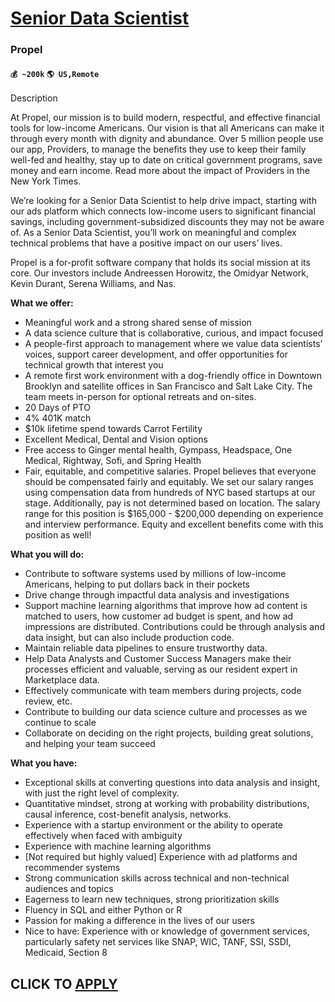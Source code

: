 # [Senior Data Scientist](https://www.remotewlb.com/apply/senior-data-scientist-72498)  
### Propel  
#### `💰 ~200k` `🌎 US,Remote`  

Description

At Propel, our mission is to build modern, respectful, and effective financial tools for low-income Americans. Our vision is that all Americans can make it through every month with dignity and abundance. Over 5 million people use our app, Providers, to manage the benefits they use to keep their family well-fed and healthy, stay up to date on critical government programs, save money and earn income. Read more about the impact of Providers in the New York Times.

We’re looking for a Senior Data Scientist to help drive impact, starting with our ads platform which connects low-income users to significant financial savings, including government-subsidized discounts they may not be aware of. As a Senior Data Scientist, you’ll work on meaningful and complex technical problems that have a positive impact on our users’ lives.

Propel is a for-profit software company that holds its social mission at its core. Our investors include Andreessen Horowitz, the Omidyar Network, Kevin Durant, Serena Williams, and Nas.

**What we offer:**

  * Meaningful work and a strong shared sense of mission
  * A data science culture that is collaborative, curious, and impact focused
  * A people-first approach to management where we value data scientists’ voices, support career development, and offer opportunities for technical growth that interest you
  * A remote first work environment with a dog-friendly office in Downtown Brooklyn and satellite offices in San Francisco and Salt Lake City. The team meets in-person for optional retreats and on-sites.
  * 20 Days of PTO
  * 4% 401K match
  * $10k lifetime spend towards Carrot Fertility
  * Excellent Medical, Dental and Vision options
  * Free access to Ginger mental health, Gympass, Headspace, One Medical, Rightway, Sofi, and Spring Health
  * Fair, equitable, and competitive salaries. Propel believes that everyone should be compensated fairly and equitably. We set our salary ranges using compensation data from hundreds of NYC based startups at our stage. Additionally, pay is not determined based on location. The salary range for this position is $165,000 - $200,000 depending on experience and interview performance. Equity and excellent benefits come with this position as well!

 **What you will do:**

  * Contribute to software systems used by millions of low-income Americans, helping to put dollars back in their pockets
  * Drive change through impactful data analysis and investigations
  * Support machine learning algorithms that improve how ad content is matched to users, how customer ad budget is spent, and how ad impressions are distributed. Contributions could be through analysis and data insight, but can also include production code. 
  * Maintain reliable data pipelines to ensure trustworthy data.
  * Help Data Analysts and Customer Success Managers make their processes efficient and valuable, serving as our resident expert in Marketplace data. 
  * Effectively communicate with team members during projects, code review, etc.
  * Contribute to building our data science culture and processes as we continue to scale
  * Collaborate on deciding on the right projects, building great solutions, and helping your team succeed

 **What you have:**

  * Exceptional skills at converting questions into data analysis and insight, with just the right level of complexity. 
  * Quantitative mindset, strong at working with probability distributions, causal inference, cost-benefit analysis, networks.
  * Experience with a startup environment or the ability to operate effectively when faced with ambiguity
  * Experience with machine learning algorithms
  * [Not required but highly valued] Experience with ad platforms and recommender systems 
  * Strong communication skills across technical and non-technical audiences and topics
  * Eagerness to learn new techniques, strong prioritization skills
  * Fluency in SQL and either Python or R
  * Passion for making a difference in the lives of our users
  * Nice to have: Experience with or knowledge of government services, particularly safety net services like SNAP, WIC, TANF, SSI, SSDI, Medicaid, Section 8

  
## CLICK TO [APPLY](https://www.remotewlb.com/apply/senior-data-scientist-72498)

